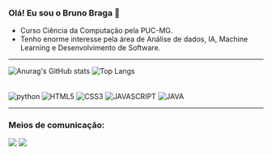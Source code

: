 ### Olá! Eu sou o Bruno Braga 👋

- Curso Ciência da Computação pela PUC-MG.
- Tenho enorme interesse pela área de  Análise de dados, IA, Machine Learning e Desenvolvimento de Software.
_____________________

![Anurag's GitHub stats](https://github-readme-stats.vercel.app/api?username=Bruno0926&show_icons=true&theme=radical)
![Top Langs](https://github-readme-stats.vercel.app/api/top-langs/?username=Bruno0926&layout=donut)

<div style="display: inline_block"><br/> 

<img align = center alt="python" src="https://img.shields.io/badge/Python-3776AB?style=for-the-badge&logo=python&logoColor=white" />
<img align = center alt="HTML5" src="https://img.shields.io/badge/HTML5-E34F26?style=for-the-badge&logo=html5&logoColor=white" />
<img align = center alt="CSS3" src="https://img.shields.io/badge/CSS3-1572B6?style=for-the-badge&logo=css3&logoColor=white" />
<img align = center alt="JAVASCRIPT" src="https://img.shields.io/badge/JavaScript-F7DF1E?style=for-the-badge&logo=javascript&logoColor=black" />
<img align = center alt="JAVA" src="https://img.shields.io/badge/Java-ED8B00?style=for-the-badge&logo=openjdk&logoColor=white" />

</div>

________________

### Meios de comunicação:

<div> 

  <a href="https://www.linkedin.com/in/bruno-braga-aab900266/" target="_blank"><img src="https://img.shields.io/badge/-LinkedIn-%230077B5?style=for-the-badge&logo=linkedin&logoColor=white" target="_blank"></a> 
  <a href = "brunobragagalves@gmail.com"><img src="https://img.shields.io/badge/-Gmail-%23333?style=for-the-badge&logo=gmail&logoColor=white" target="_blank"></a>
  
</div>

